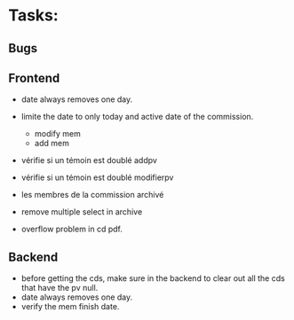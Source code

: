 # Tasks:

## Bugs

## Frontend

- date always removes one day.

- limite the date to only today and active date of the commission.

  - modify mem
  - add mem

- vérifie si un témoin est doublé addpv
- vérifie si un témoin est doublé modifierpv

- les membres de la commission archivé
- remove multiple select in archive
- overflow problem in cd pdf.

## Backend

- before getting the cds, make sure in the backend to clear out all the cds that have the pv null.
- date always removes one day.
- verify the mem finish date.
